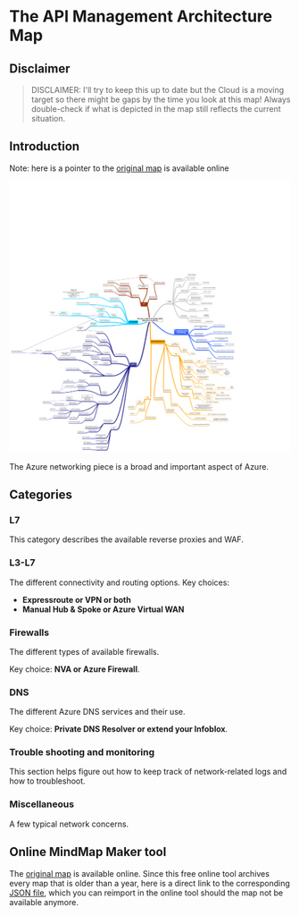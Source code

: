 # The API Management Architecture Map
## Disclaimer
> DISCLAIMER: I'll try to keep this up to date but the Cloud is a moving target so there might be gaps by the time you look at this map! Always double-check if what is depicted in the map still reflects the current situation. 

## Introduction
Note: here is a pointer to the [original map](https://app.mindmapmaker.org/#m:mm019e4c8cc7c142dc8bbef3d1ed1d3d64) is available online

![networkingmap](./images/network.png)

The Azure networking piece is a broad and important aspect of Azure. 

## Categories
### L7
This category describes the available reverse proxies and WAF.

### L3-L7
The different connectivity and routing options. Key choices:

- **Expressroute or VPN or both**
- **Manual Hub & Spoke or Azure Virtual WAN**

### Firewalls
The different types of available firewalls.

Key choice: **NVA or Azure Firewall**.


### DNS
The different Azure DNS services and their use. 

Key choice: **Private DNS Resolver or extend your Infoblox**.

### Trouble shooting and monitoring
This section helps figure out how to keep track of network-related logs and how to troubleshoot.
### Miscellaneous
A few typical network concerns.

## Online MindMap Maker tool
The [original map](https://app.mindmapmaker.org/#m:mm019e4c8cc7c142dc8bbef3d1ed1d3d64) is available online. Since this free online tool archives every map that is older than a year, here is a direct link to the corresponding [JSON file](./network.json), which you can reimport in the online tool should the map not be available anymore.

